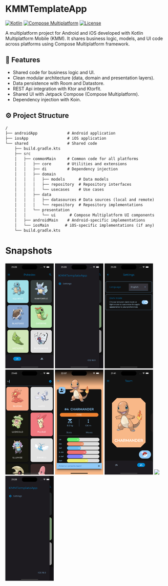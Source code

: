 # KMMTemplateApp

[![Kotlin](https://img.shields.io/badge/Kotlin-2.1.20-blue.svg?logo=kotlin)](https://kotlinlang.org)
[![Compose Multiplatform](https://img.shields.io/badge/Compose%20Multiplatform-1.8.0-blue)](https://www.jetbrains.com/lp/compose-multiplatform/)
[![License](https://img.shields.io/badge/license-Apache%202.0-green.svg)](https://opensource.org/licenses/Apache-2.0)

A multiplatform project for Android and iOS developed with Kotlin Multiplatform Mobile (KMM). It shares business logic, models, and UI code across platforms using Compose Multiplatform framework.

## 🚀 Features
- Shared code for business logic and UI.
- Clean modular architecture (data, domain and presentation layers).
- Data persistence with Room and Datastore.
- REST Api integration with Ktor and Ktorfit.
- Shared UI with Jetpack Compose (Compose Multiplatform).
- Dependency injection with Koin.

## ⚙️ Project Structure
```plaintext
/
├── androidApp             # Android application
├── iosApp                 # iOS application
└── shared                 # Shared code
    ├── build.gradle.kts
    ├── src
    │   ├── commonMain     # Common code for all platforms
    │   │   ├── core       # Utilities and extensions
    │   │   ├── di         # Dependency injection
    │   │   ├── domain
    │   │   │   ├── models      # Data models
    │   │   │   ├── repository  # Repository interfaces
    │   │   │   └── usecases    # Use cases
    │   │   ├── data
    │   │   │   ├── datasources # Data sources (local and remote)
    │   │   │   └── repository  # Repository implementations
    │   │   └── presentation
    │   │       └── ui      # Compose Multiplatform UI components
    │   ├── androidMain    # Android-specific implementations
    │   └── iosMain       # iOS-specific implementations (if any)
    └── build.gradle.kts
```

# Snapshots

<h3>
<img src="https://github.com/almarpa/KMMTemplateApp/blob/develop/composeApp/src/main/res/snapshots/Home.png?raw=true" width=30%>
<img src="https://github.com/almarpa/KMMTemplateApp/blob/develop/composeApp/src/main/res/snapshots/Drawer.png?raw=true" width=30%>
<img src="https://github.com/almarpa/KMMTemplateApp/blob/develop/composeApp/src/main/res/snapshots/Settings.png?raw=true" width=30%>
<img src="https://github.com/almarpa/KMMTemplateApp/blob/develop/composeApp/src/main/res/snapshots/Search.png?raw=true" width=30%>
<img src="https://github.com/almarpa/KMMTemplateApp/blob/develop/composeApp/src/main/res/snapshots/Detail.png?raw=true" width=30%>
<img src="https://github.com/almarpa/KMMTemplateApp/blob/develop/composeApp/src/main/res/snapshots/Team.png?raw=true" width=30%>
<img src="https://github.com/almarpa/KMMTemplateApp/blob/develop/composeApp/src/main/res/snapshots/NewMember?raw=true" width=30%>
<img src="https://github.com/almarpa/KMMTemplateApp/blob/develop/composeApp/src/main/res/snapshots/Drawer.png?raw=true" width=30%>
</h3>

